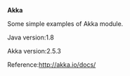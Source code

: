 **Akka**


Some simple examples of Akka module. 


Java version:1.8


Akka version:2.5.3


Reference:http://akka.io/docs/